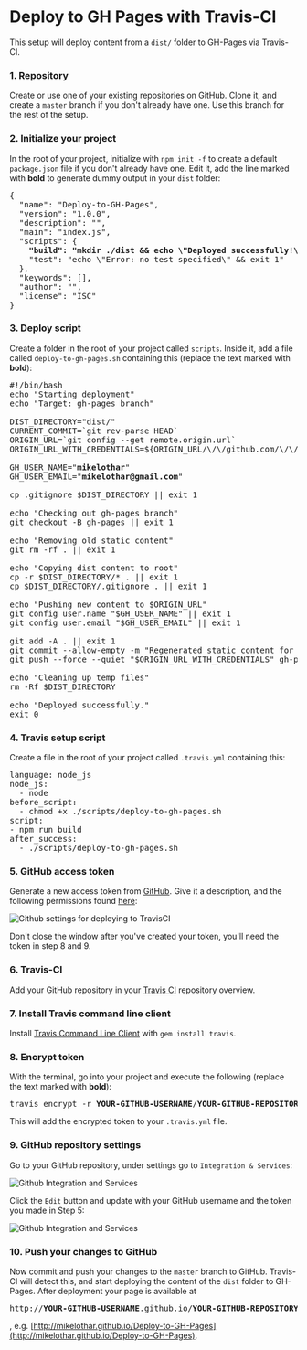 # Deploy to GH Pages with Travis-CI

This setup will deploy content from a `dist/` folder to GH-Pages via Travis-CI.

### 1. Repository
Create or use one of your existing repositories on GitHub. Clone it, and create a `master` branch if you don't already have one. Use this branch for the rest of the setup.

### 2. Initialize your project
In the root of your project, initialize with `npm init -f` to create a default `package.json` file if you don't already have one. Edit it, add the line marked with **bold** to generate dummy output in your `dist` folder:

<pre>
{
  "name": "Deploy-to-GH-Pages",
  "version": "1.0.0",
  "description": "",
  "main": "index.js",
  "scripts": {
    <b>"build": "mkdir ./dist && echo \"Deployed successfully!\" > ./dist/index.html",</b>
    "test": "echo \"Error: no test specified\" && exit 1"
  },
  "keywords": [],
  "author": "",
  "license": "ISC"
}
</pre>

### 3. Deploy script
Create a folder in the root of your project called `scripts`. Inside it, add a file called `deploy-to-gh-pages.sh` containing this (replace the text marked with **bold**):

<pre>
#!/bin/bash
echo "Starting deployment"
echo "Target: gh-pages branch"

DIST_DIRECTORY="dist/"
CURRENT_COMMIT=`git rev-parse HEAD`
ORIGIN_URL=`git config --get remote.origin.url`
ORIGIN_URL_WITH_CREDENTIALS=${ORIGIN_URL/\/\/github.com/\/\/$GITHUB_TOKEN@github.com}

GH_USER_NAME="<b>mikelothar</b>"
GH_USER_EMAIL="<b>mikelothar@gmail.com</b>"

cp .gitignore $DIST_DIRECTORY || exit 1

echo "Checking out gh-pages branch"
git checkout -B gh-pages || exit 1

echo "Removing old static content"
git rm -rf . || exit 1

echo "Copying dist content to root"
cp -r $DIST_DIRECTORY/* . || exit 1
cp $DIST_DIRECTORY/.gitignore . || exit 1

echo "Pushing new content to $ORIGIN_URL"
git config user.name "$GH_USER_NAME" || exit 1
git config user.email "$GH_USER_EMAIL" || exit 1

git add -A . || exit 1
git commit --allow-empty -m "Regenerated static content for $CURRENT_COMMIT" || exit 1
git push --force --quiet "$ORIGIN_URL_WITH_CREDENTIALS" gh-pages > /dev/null 2>&1

echo "Cleaning up temp files"
rm -Rf $DIST_DIRECTORY

echo "Deployed successfully."
exit 0
</pre>


### 4. Travis setup script
Create a file in the root of your project called `.travis.yml` containing this:

<pre>
language: node_js
node_js:
  - node
before_script:
  - chmod +x ./scripts/deploy-to-gh-pages.sh
script:
- npm run build
after_success:
  - ./scripts/deploy-to-gh-pages.sh
</pre>

### 5. GitHub access token
Generate a new access token from [GitHub](https://github.com/settings/tokens/new). Give it a description, and the following permissions found [here](https://docs.travis-ci.com/user/github-oauth-scopes/):

![Github settings for deploying to TravisCI](https://i.imgur.com/susyCJ3.png)

Don't close the window after you've created your token, you'll need the token in step 8 and 9.

### 6. Travis-CI
Add your GitHub repository in your [Travis CI](https://travis-ci.org/profile) repository overview.

### 7. Install Travis command line client
Install [Travis Command Line Client](https://github.com/travis-ci/travis.rb#readme) with `gem install travis`.

### 8. Encrypt token
With the terminal, go into your project and execute the following (replace the text marked with **bold**):
<pre>
travis encrypt -r <b>YOUR-GITHUB-USERNAME</b>/<b>YOUR-GITHUB-REPOSITORY</b> GITHUB_TOKEN=<b>YOUR-GITHUB-TOKEN</b> --add
</pre>
This will add the encrypted token to your `.travis.yml` file.

### 9. GitHub repository settings
Go to your GitHub repository, under settings go to `Integration & Services`: 

![Github Integration and Services](https://i.imgur.com/B0Sho4F.png)

Click the `Edit` button and update with your GitHub username and the token you made in Step 5:

![Github Integration and Services](https://i.imgur.com/3WNeZTW.png)

### 10. Push your changes to GitHub
Now commit and push your changes to the `master` branch to GitHub. Travis-CI will detect this, and start deploying the content of the `dist` folder to GH-Pages. After deployment your page is available at <pre>http://<b>YOUR-GITHUB-USERNAME</b>.github.io/<b>YOUR-GITHUB-REPOSITORY</b></pre>, e.g. [http://mikelothar.github.io/Deploy-to-GH-Pages](http://mikelothar.github.io/Deploy-to-GH-Pages).

